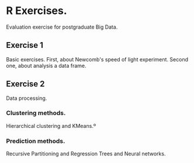 # R Exercises.
Evaluation exercise for postgraduate Big Data.

## Exercise 1 
Basic exercises. 
First, about Newcomb's speed of light experiment.
Second one, about analysis a data frame.

## Exercise 2
Data processing.
### Clustering methods.
Hierarchical clustering and KMeans.º
### Prediction methods.
Recursive Partitioning and Regression Trees and Neural networks.
